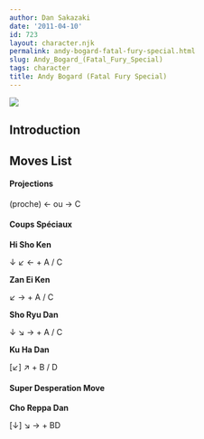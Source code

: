 ```yaml
---
author: Dan Sakazaki
date: '2011-04-10'
id: 723
layout: character.njk
permalink: andy-bogard-fatal-fury-special.html
slug: Andy_Bogard_(Fatal_Fury_Special)
tags: character
title: Andy Bogard (Fatal Fury Special)
---
```


![](/images/Ffspandy.PNG)  

## Introduction

## Moves List

#### Projections

(proche) ← ou → C

#### Coups Spéciaux

**Hi Sho Ken**

↓ ↙ ← + A / C

**Zan Ei Ken**

↙ → + A / C

**Sho Ryu Dan**

↓ ↘ → + A / C

**Ku Ha Dan**

\[↙\] ↗ + B / D

#### Super Desperation Move

**Cho Reppa Dan**

\[↓\] ↘ → + BD
